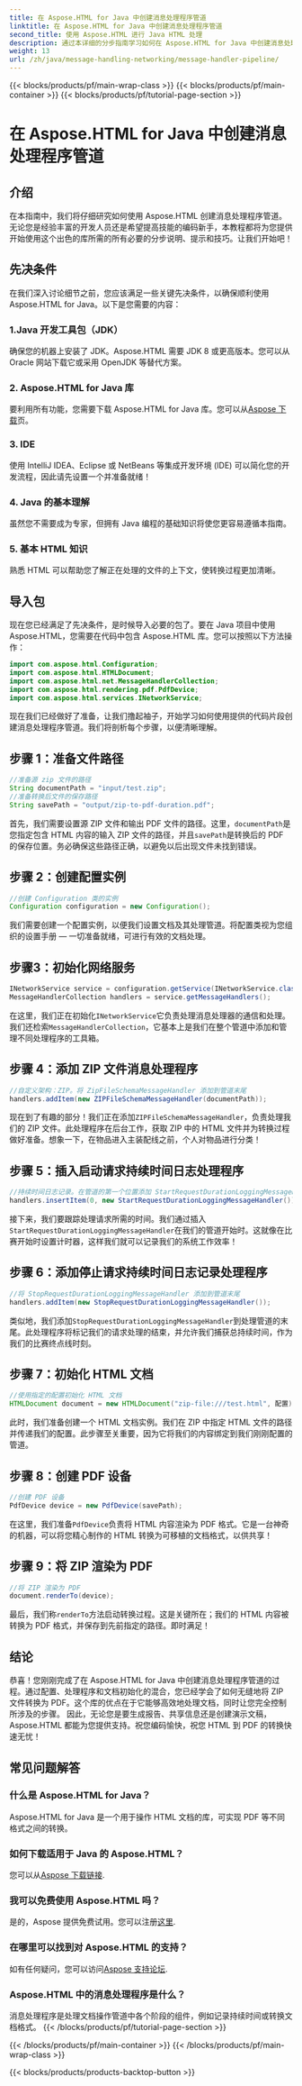 ```yaml
---
title: 在 Aspose.HTML for Java 中创建消息处理程序管道
linktitle: 在 Aspose.HTML for Java 中创建消息处理程序管道
second_title: 使用 Aspose.HTML 进行 Java HTML 处理
description: 通过本详细的分步指南学习如何在 Aspose.HTML for Java 中创建消息处理程序管道。轻松将 ZIP 转换为 PDF。
weight: 13
url: /zh/java/message-handling-networking/message-handler-pipeline/
---
```


{{< blocks/products/pf/main-wrap-class >}}
{{< blocks/products/pf/main-container >}}
{{< blocks/products/pf/tutorial-page-section >}}

# 在 Aspose.HTML for Java 中创建消息处理程序管道

## 介绍
在本指南中，我们将仔细研究如何使用 Aspose.HTML 创建消息处理程序管道。无论您是经验丰富的开发人员还是希望提高技能的编码新手，本教程都将为您提供开始使用这个出色的库所需的所有必要的分步说明、提示和技巧。让我们开始吧！
## 先决条件
在我们深入讨论细节之前，您应该满足一些关键先决条件，以确保顺利使用 Aspose.HTML for Java。以下是您需要的内容：
### 1.Java 开发工具包（JDK）
确保您的机器上安装了 JDK。Aspose.HTML 需要 JDK 8 或更高版本。您可以从 Oracle 网站下载它或采用 OpenJDK 等替代方案。
### 2. Aspose.HTML for Java 库
要利用所有功能，您需要下载 Aspose.HTML for Java 库。您可以从[Aspose 下载](https://releases.aspose.com/html/java/)页。
### 3. IDE
使用 IntelliJ IDEA、Eclipse 或 NetBeans 等集成开发环境 (IDE) 可以简化您的开发流程，因此请先设置一个并准备就绪！
### 4. Java 的基本理解
虽然您不需要成为专家，但拥有 Java 编程的基础知识将使您更容易遵循本指南。
### 5. 基本 HTML 知识
熟悉 HTML 可以帮助您了解正在处理的文件的上下文，使转换过程更加清晰。
## 导入包
现在您已经满足了先决条件，是时候导入必要的包了。要在 Java 项目中使用 Aspose.HTML，您需要在代码中包含 Aspose.HTML 库。您可以按照以下方法操作：
```java
import com.aspose.html.Configuration;
import com.aspose.html.HTMLDocument;
import com.aspose.html.net.MessageHandlerCollection;
import com.aspose.html.rendering.pdf.PdfDevice;
import com.aspose.html.services.INetworkService;
```
现在我们已经做好了准备，让我们撸起袖子，开始学习如何使用提供的代码片段创建消息处理程序管道。我们将剖析每个步骤，以便清晰理解。
## 步骤 1：准备文件路径

```java
//准备源 zip 文件的路径
String documentPath = "input/test.zip";
//准备转换后文件的保存路径
String savePath = "output/zip-to-pdf-duration.pdf";
```

首先，我们需要设置源 ZIP 文件和输出 PDF 文件的路径。这里，`documentPath`是您指定包含 HTML 内容的输入 ZIP 文件的路径，并且`savePath`是转换后的 PDF 的保存位置。务必确保这些路径正确，以避免以后出现文件未找到错误。
## 步骤 2：创建配置实例

```java
//创建 Configuration 类的实例
Configuration configuration = new Configuration();
```

我们需要创建一个配置实例，以便我们设置文档及其处理管道。将配置类视为您组织的设置手册 — 一切准备就绪，可进行有效的文档处理。
## 步骤3：初始化网络服务

```java
INetworkService service = configuration.getService(INetworkService.class);
MessageHandlerCollection handlers = service.getMessageHandlers();
```

在这里，我们正在初始化`INetworkService`它负责处理消息处理器的通信和处理。我们还检索`MessageHandlerCollection`，它基本上是我们在整个管道中添加和管理不同处理程序的工具箱。
## 步骤 4：添加 ZIP 文件消息处理程序

```java
//自定义架构：ZIP。将 ZipFileSchemaMessageHandler 添加到管道末尾
handlers.addItem(new ZIPFileSchemaMessageHandler(documentPath));
```

现在到了有趣的部分！我们正在添加`ZIPFileSchemaMessageHandler`，负责处理我们的 ZIP 文件。此处理程序在后台工作，获取 ZIP 中的 HTML 文件并为转换过程做好准备。想象一下，在物品进入主装配线之前，个人对物品进行分类！
## 步骤 5：插入启动请求持续时间日志处理程序

```java
//持续时间日志记录。在管道的第一个位置添加 StartRequestDurationLoggingMessageHandler
handlers.insertItem(0, new StartRequestDurationLoggingMessageHandler());
```

接下来，我们要跟踪处理请求所需的时间。我们通过插入`StartRequestDurationLoggingMessageHandler`在我们的管道开始时。这就像在比赛开始时设置计时器，这样我们就可以记录我们的系统工作效率！
## 步骤 6：添加停止请求持续时间日志记录处理程序

```java
//将 StopRequestDurationLoggingMessageHandler 添加到管道末尾
handlers.addItem(new StopRequestDurationLoggingMessageHandler());
```

类似地，我们添加`StopRequestDurationLoggingMessageHandler`到处理管道的末尾。此处理程序将标记我们的请求处理的结束，并允许我们捕获总持续时间，作为我们的比赛终点线时刻。
## 步骤 7：初始化 HTML 文档

```java
//使用指定的配置初始化 HTML 文档
HTMLDocument document = new HTMLDocument("zip-file:///test.html", 配置);
```

此时，我们准备创建一个 HTML 文档实例。我们在 ZIP 中指定 HTML 文件的路径并传递我们的配置。此步骤至关重要，因为它将我们的内容绑定到我们刚刚配置的管道。
## 步骤 8：创建 PDF 设备

```java
//创建 PDF 设备
PdfDevice device = new PdfDevice(savePath);
```

在这里，我们准备`PdfDevice`负责将 HTML 内容渲染为 PDF 格式。它是一台神奇的机器，可以将您精心制作的 HTML 转换为可移植的文档格式，以供共享！
## 步骤 9：将 ZIP 渲染为 PDF

```java
//将 ZIP 渲染为 PDF
document.renderTo(device);
```

最后，我们称`renderTo`方法启动转换过程。这是关键所在；我们的 HTML 内容被转换为 PDF 格式，并保存到先前指定的路径。即时满足！
## 结论
恭喜！您刚刚完成了在 Aspose.HTML for Java 中创建消息处理程序管道的过程。通过配置、处理程序和文档初始化的混合，您已经学会了如何无缝地将 ZIP 文件转换为 PDF。这个库的优点在于它能够高效地处理文档，同时让您完全控制所涉及的步骤。 
因此，无论您是要生成报告、共享信息还是创建演示文稿，Aspose.HTML 都能为您提供支持。祝您编码愉快，祝您 HTML 到 PDF 的转换快速无忧！
## 常见问题解答
### 什么是 Aspose.HTML for Java？
Aspose.HTML for Java 是一个用于操作 HTML 文档的库，可实现 PDF 等不同格式之间的转换。
### 如何下载适用于 Java 的 Aspose.HTML？
您可以从[Aspose 下载链接](https://releases.aspose.com/html/java/).
### 我可以免费使用 Aspose.HTML 吗？
是的，Aspose 提供免费试用。您可以注册[这里](https://releases.aspose.com/).
### 在哪里可以找到对 Aspose.HTML 的支持？
如有任何疑问，您可以访问[Aspose 支持论坛](https://forum.aspose.com/c/html/29).
### Aspose.HTML 中的消息处理程序是什么？
消息处理程序是处理文档操作管道中各个阶段的组件，例如记录持续时间或转换文档格式。
{{< /blocks/products/pf/tutorial-page-section >}}

{{< /blocks/products/pf/main-container >}}
{{< /blocks/products/pf/main-wrap-class >}}

{{< blocks/products/products-backtop-button >}}
